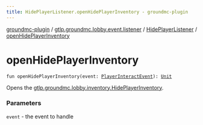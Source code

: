 ```yaml
---
title: HidePlayerListener.openHidePlayerInventory - groundmc-plugin
---
```


[groundmc-plugin](../../index.html) / [gtlp.groundmc.lobby.event.listener](../index.html) / [HidePlayerListener](index.html) / [openHidePlayerInventory](.)

# openHidePlayerInventory

`fun openHidePlayerInventory(event: `[`PlayerInteractEvent`](https://hub.spigotmc.org/javadocs/spigot/org/bukkit/event/player/PlayerInteractEvent.html)`): `[`Unit`](https://kotlinlang.org/api/latest/jvm/stdlib/kotlin/-unit/index.html)

Opens the [gtlp.groundmc.lobby.inventory.HidePlayerInventory](../../gtlp.groundmc.lobby.inventory/-hide-player-inventory/index.html).

### Parameters

`event` - the event to handle